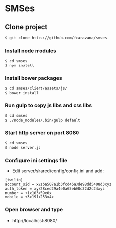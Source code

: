 # SMSes

## Clone project

```sh
$ git clone https://github.com/fcaravana/smses
```

### Install node modules

```sh
$ cd smses
$ npm install
```

### Install bower packages

```sh
$ cd smses/client/assets/js/
$ bower install
```

### Run gulp to copy js libs and css libs
```sh
$ cd smses
$ ./node_modules/.bin/gulp default
```

### Start http server on port 8080
```sh
$ cd smses
$ node server.js
```

### Configure ini settings file

* Edit server/shared/config/config.ini and add:

```
[twilio]
account_sid = xyzba507a1b3fcd45a3de98dd5408d3xyz
auth_token = xyz28ced29a4e0a65eb08c32d2c24xyz
number = +1x103x59x0x
mobile = +3x191x253x4x
```

### Open browser and type

* http://localhost:8080/